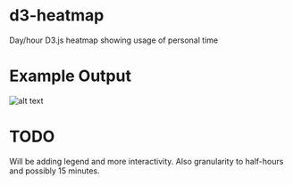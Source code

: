 # d3-heatmap
Day/hour D3.js heatmap showing usage of personal time

# Example Output
![alt text](https://github.com/essejhsif/d3-heatmap/blob/master/heatmap.png)

# TODO
Will be adding legend and more interactivity. Also granularity to
half-hours and possibly 15 minutes. 
